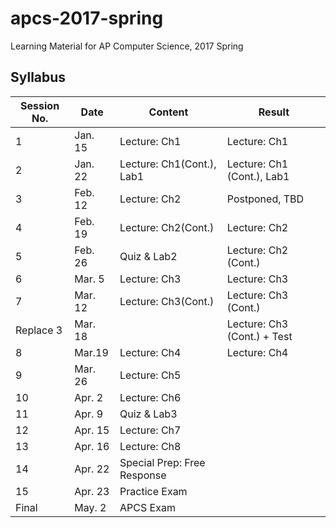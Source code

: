 # apcs-2017-spring
Learning Material for AP Computer Science, 2017 Spring
## Syllabus
| Session No. | Date    | Content                     | Result                      |
| ----------- | ------- | --------------------------- | --------------------------- |
| 1           | Jan. 15 | Lecture: Ch1                | Lecture: Ch1                |
| 2           | Jan. 22 | Lecture: Ch1(Cont.), Lab1   | Lecture: Ch1 (Cont.), Lab1  |
| 3           | Feb. 12 | Lecture: Ch2                | Postponed, TBD              |
| 4           | Feb. 19 | Lecture: Ch2(Cont.)         | Lecture: Ch2                |
| 5           | Feb. 26 | Quiz & Lab2                 | Lecture: Ch2 (Cont.)        |
| 6           | Mar. 5  | Lecture: Ch3                | Lecture: Ch3                |
| 7           | Mar. 12 | Lecture: Ch3(Cont.)         | Lecture: Ch3 (Cont.)        |
| Replace 3   | Mar. 18 |                             | Lecture: Ch3 (Cont.) + Test |
| 8           | Mar.19  | Lecture: Ch4                | Lecture: Ch4                |
| 9           | Mar. 26 | Lecture: Ch5                |                             |
| 10          | Apr. 2  | Lecture: Ch6                |                             |
| 11          | Apr. 9  | Quiz & Lab3                 |                             |
| 12          | Apr. 15 | Lecture: Ch7                |                             |
| 13          | Apr. 16 | Lecture: Ch8                |                             |
| 14          | Apr. 22 | Special Prep: Free Response |                             |
| 15          | Apr. 23 | Practice Exam               |                             |
| Final       | May. 2  | APCS Exam                   |                             |

